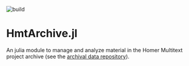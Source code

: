 
![build](https://github.com/homermultitext/HmtArchive.jl/actions/workflows/Documentation.yml/badge.svg)


# HmtArchive.jl


An julia module to manage and analyze material in the Homer Multitext project archive (see the [archival data repository](https://github.com/homermultitext/hmt-archive)).
